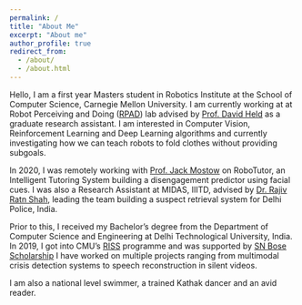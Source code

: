 ```yaml
---
permalink: /
title: "About Me"
excerpt: "About me"
author_profile: true
redirect_from: 
  - /about/
  - /about.html
---
```


Hello, I am a first year Masters student in Robotics Institute at the School of Computer Science, Carnegie Mellon University. I am currently working at at Robot Perceiving and Doing ([RPAD](https://r-pad.github.io)) lab advised by [Prof. David Held](https://davheld.github.io) as a graduate research assistant. I am interested in Computer Vision, Reinforcement Learning and Deep Learning algorithms and currently investigating how we can teach robots to fold clothes without providing subgoals. 

In 2020, I was remotely working with [Prof. Jack Mostow](https://scholar.google.ca/citations?user=P0Mv6pIAAAAJ&hl=en) on RoboTutor, an Intelligent Tutoring System building a disengagement predictor using facial cues. I was also a Research Assistant at MIDAS, IIITD, advised by [Dr. Rajiv Ratn Shah](https://scholar.google.com.sg/citations?user=WAChZv4AAAAJ&hl=en), leading the team building a suspect retrieval system for Delhi Police, India. 

Prior to this, I received my Bachelor’s degree from the Department of Computer Science and Engineering at Delhi Technological University, India. In 2019, I got into CMU’s [RISS](https://riss.ri.cmu.edu) programme and was supported by [SN Bose Scholarship](https://www.winstepforward.org/sn-bose-scholars/) I have worked on multiple projects ranging from multimodal crisis detection systems to speech reconstruction in silent videos.

I am also a national level swimmer, a trained Kathak dancer and an avid reader.


